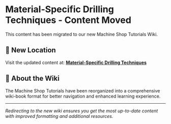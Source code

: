 # Material-Specific Drilling Techniques - Content Moved

This content has been migrated to our new Machine Shop Tutorials Wiki.

## 📍 New Location

Visit the updated content at:
**[Material-Specific Drilling Techniques](https://jonilsson.github.io/machine-shop-tutorials/drill_press/material_specific/)**

## 🔧 About the Wiki

The Machine Shop Tutorials have been reorganized into a comprehensive
wiki-book format for better navigation and enhanced learning experience.

---

*Redirecting to the new wiki ensures you get the most up-to-date content
with improved formatting and additional resources.*